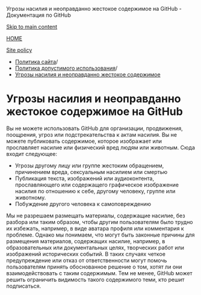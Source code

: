 Угрозы насилия и неоправданно жестокое содержимое на GitHub - Документация по GitHub

[Skip to main content](#main-content)

[HOME](/ru)

[Site policy](/ru/site-policy)

* [Политика сайта](/ru/site-policy)/
* [Политика допустимого использования](/ru/site-policy/acceptable-use-policies)/
* [Угрозы насилия и неоправданно жестокое содержимое](/ru/site-policy/acceptable-use-policies/github-threats-of-violence-and-gratuitously-violent-content)

Угрозы насилия и неоправданно жестокое содержимое на GitHub
==========

Вы не можете использовать GitHub для организации, продвижения, поощрения, угроз или подстрекательства к актам насилия. Вы не можете публиковать содержимое, которое изображает или прославляет насилие или физический вред людям или животным. Сюда входит следующее:

* Угрозы другому лицу или группе жестоким обращением, причинением вреда, сексуальным насилием или смертью
* Публикация текста, изображений или аудиоконтента, прославляющего или содержащего графическое изображение насилия по отношению к себе, другому человеку, группе или животному.
* Побуждение другого человека к самоповреждению

Мы не разрешаем размещать материалы, содержащие насилие, без разбора или таким образом, чтобы другим пользователям было трудно их избежать, например, в виде аватара профиля или комментария к проблеме. Однако мы понимаем, что могут быть законные причины для размещения материалов, содержащих насилие, например, в образовательных или документальных целях, творческих работ или изображений исторических событий. В таких случаях четкое предупреждение или отказ от ответственности могут помочь пользователям принять обоснованное решение о том, хотят ли они взаимодействовать с таким содержимым. Тем не менее, GitHub может решить ограничить видимость такого содержимого теми, кто решит подписаться.
